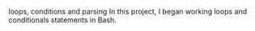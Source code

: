
loops, conditions and parsing
In this project, I began working loops and conditionals statements in Bash.
